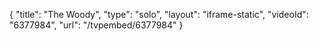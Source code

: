 {
    "title": "The Woody",
    "type": "solo",
    "layout": "iframe-static",
    "videoId": "6377984",
    "url": "\/tvpembed\/6377984"
}
